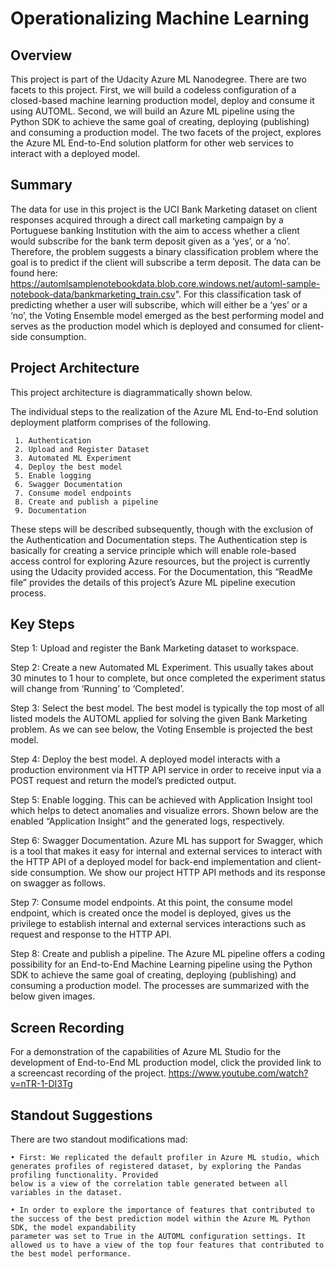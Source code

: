 # Operationalizing Machine Learning

## Overview
This project is part of the Udacity Azure ML Nanodegree. There are two facets to this project. First, we will build a codeless configuration of a closed-based machine learning production model, deploy and consume it using AUTOML. Second, we will build an Azure ML pipeline using the Python SDK to achieve the same goal of creating, deploying (publishing) and consuming a production model. The two facets of the project, explores the Azure ML End-to-End solution platform for other web services to interact with a deployed model. 

## Summary
The data for use in this project is the UCI Bank Marketing dataset on client responses acquired through a direct call marketing campaign by a Portuguese banking Institution with the aim to access whether a client would subscribe for the bank term deposit given as a ‘yes’, or a ‘no’. Therefore, the problem suggests a binary classification problem where the goal is to predict if the client will subscribe a term deposit. The data can be found here: https://automlsamplenotebookdata.blob.core.windows.net/automl-sample-notebook-data/bankmarketing_train.csv". For this classification task of predicting whether a user will subscribe, which will either be a ‘yes’ or a ‘no’, the Voting Ensemble model emerged as the best performing model and serves as the production model which is deployed and consumed for client-side consumption.

## Project Architecture
This project architecture is diagrammatically shown below.

The individual steps to the realization of the Azure ML End-to-End solution deployment platform comprises of the following.
 
     1.	Authentication
     2.	Upload and Register Dataset
     3.	Automated ML Experiment
     4.	Deploy the best model
     5.	Enable logging
     6.	Swagger Documentation
     7.	Consume model endpoints
     8.	Create and publish a pipeline
     9.	Documentation

These steps will be described subsequently, though with the exclusion of the Authentication and Documentation steps. The Authentication step is basically for creating a service principle which will enable role-based access control for exploring Azure resources, but the project is currently using the Udacity provided access. For the Documentation, this “ReadMe file” provides the details of this project’s Azure ML pipeline execution process.
 

## Key Steps
Step 1: Upload and register the Bank Marketing dataset to workspace.


Step 2: Create a new Automated ML Experiment. This usually takes about 30 minutes to 1 hour to complete, but once completed the experiment status will change from ‘Running’ to ‘Completed’. 


Step 3: Select the best model. The best model is typically the top most of all listed models the AUTOML applied for solving the given Bank Marketing problem. As we can see below, the Voting Ensemble is projected the best model. 


Step 4: Deploy the best model. A deployed model interacts with a production environment via HTTP API service in order to receive input via a POST request and return the model’s predicted output. 


Step 5: Enable logging. This can be achieved with Application Insight tool which helps to detect anomalies and visualize errors. Shown below are the enabled “Application Insight” and the generated logs, respectively.


Step 6: Swagger Documentation. Azure ML has support for Swagger, which is a tool that makes it easy for internal and external services to interact with the HTTP API of a deployed model for back-end implementation and client-side consumption. We show our project HTTP API methods and its response on swagger as follows.


Step 7: Consume model endpoints. At this point, the consume model endpoint, which is created once the model is deployed, gives us the privilege to establish internal and external services interactions such as request and response to the HTTP API. 


Step 8: Create and publish a pipeline. The Azure ML pipeline offers a coding possibility for an End-to-End Machine Learning pipeline using the Python SDK to achieve the same goal of creating, deploying (publishing) and consuming a production model. The processes are summarized with the below given images. 

## Screen Recording
For a demonstration of the capabilities of Azure ML Studio for the development of End-to-End ML production model, click the provided link to a screencast recording of the project. 
https://www.youtube.com/watch?v=nTR-1-DI3Tg

## Standout Suggestions
There are two standout modifications mad: 

    • First: We replicated the default profiler in Azure ML studio, which generates profiles of registered dataset, by exploring the Pandas profiling functionality. Provided 
    below is a view of the correlation table generated between all variables in the dataset. 

    • In order to explore the importance of features that contributed to the success of the best prediction model within the Azure ML Python SDK, the model expandability     
    parameter was set to True in the AUTOML configuration settings. It allowed us to have a view of the top four features that contributed to the best model performance. 

